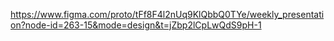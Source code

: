 https://www.figma.com/proto/tFf8F4l2nUq9KlQbbQ0TYe/weekly_presentation?node-id=263-15&mode=design&t=jZbp2lCpLwQdS9pH-1
